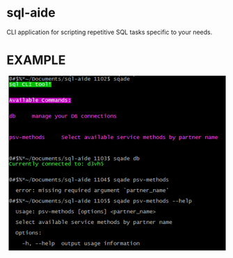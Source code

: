 # sql-aide
CLI application for scripting repetitive SQL tasks specific to your needs.  


# EXAMPLE
![Image](test/exampleimg/meta.png?raw=true)
